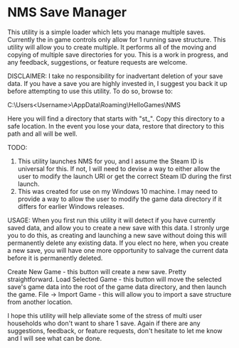 # NMS Save Manager

This utility is a simple loader which lets you manage multiple saves. Currently the in game controls only allow for 1 running save structure. This utility will allow you to create multiple. It performs all of the moving and copying of multiple save directories for you. This is a work in progress, and any feedback, suggestions, or feature requests are welcome.

DISCLAIMER:
I take no responsibility for inadvertant deletion of your save data. If you have a save you are highly invested in, I suggest you back it up before attempting to use this utility. To do so, browse to:

C:\Users\<Username>\AppData\Roaming\HelloGames\NMS

Here you will find a directory that starts with "st_". Copy this directory to a safe location. In the event you lose your data, restore that directory to this path and all will be well.

TODO:
1. This utility launches NMS for you, and I assume the Steam ID is universal for this. If not, I will need to devise a way to either allow the user to modify the launch URI or get the correct Steam ID during the first launch.
2. This was created for use on my Windows 10 machine. I may need to provide a way to allow the user to modify the game data directory if it differs for earlier Windows releases.

USAGE:
When you first run this utility it will detect if you have currently saved data, and allow you to create a new save with this data. I stronly urge you to do this, as creating and launching a new save without doing this will permanently delete any existing data. If you elect no here, when you create a new save, you will have one more opportunity to salvage the current data before it is permanently deleted.

Create New Game - this button will create a new save. Pretty straightforward.
Load Selected Game - this button will move the selected save's game data into the root of the game data directory, and then launch the game.
File -> Import Game - this will allow you to import a save structure from another location.

I hope this utility will help alleviate some of the stress of multi user households who don't want to share 1 save. Again if there are any suggestions, feedback, or feature requests, don't hesitate to let me know and I will see what can be done.
